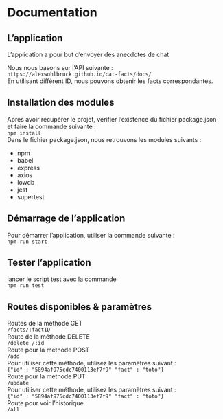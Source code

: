 # Documentation  
## L’application  
L’application a pour but d’envoyer des anecdotes de chat  

Nous nous basons sur l’API suivante :  
`https://alexwohlbruck.github.io/cat-facts/docs/`  
En utilisant différent ID, nous pouvons obtenir les facts correspondantes.  


## Installation des modules  
Après avoir récupérer le projet, vérifier l’existence du fichier package.json et faire la commande suivante :  
`npm install`  
Dans le fichier package.json, nous retrouvons les modules suivants :  
* npm  
* babel  
* express  
* axios  
* lowdb  
* jest  
* supertest  

## Démarrage de l’application  
Pour démarrer l’application, utiliser la commande suivante :   
`npm run start`  

## Tester l’application  
lancer le script test avec la commande  
`npm run test`  
## Routes disponibles & paramètres  
Routes de la méthode GET  
`/facts/:factID `                           
Route de la méthode DELETE  
`/delete /:id`  
Route pour la méthode POST  
`/add`  
Pour utiliser cette méthode, utilisez les paramètres suivant :  
`{"id" : "5894af975cdc7400113ef7f9" "fact" : "toto"}`  
Route pour la méthode PUT  
`/update`  
Pour utiliser cette méthode, utilisez les paramètres suivant :  
`{"id" : "5894af975cdc7400113ef7f9" "fact" : "toto"}`  
Route pour voir l’historique  
`/all`  
